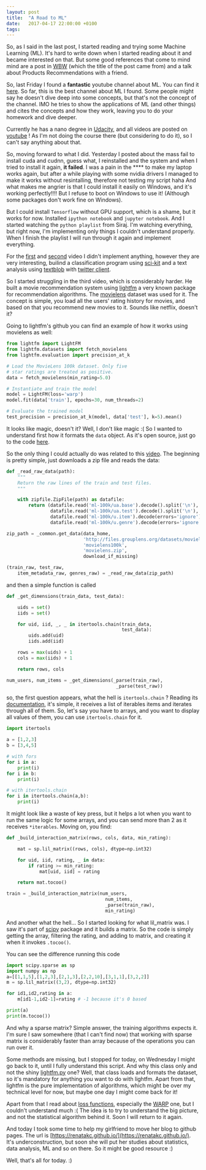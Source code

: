 ```yaml
---
layout: post
title:  "A Road to ML"
date:   2017-04-17 22:00:00 +0100
tags:
---
```


So, as I said in the last post, I started reading and trying some Machine Learning (ML).
It's hard to write down when I started reading about it and became interested on that. But some good references that come to mind mind are a post in [WBW](http://waitbutwhy.com/2015/01/artificial-intelligence-revolution-1.html) (which the title of the post came from) and a talk about Products Recommendations with a friend.

So, last Friday I found a **fantastic** youtube channel about ML. You can find it [here](https://www.youtube.com/channel/UCWN3xxRkmTPmbKwht9FuE5A/).
So far, this is the best channel about ML I found. Some people might say he doesn't dive deep into some concepts, but that's not the concept of the channel. IMO he tries to show the applications of ML (and other things) and cites the concepts and how they work, leaving you to do your homework and dive deeper.

Currently he has a nano degree in [Udacity](https://www.udacity.com/course/deep-learning-nanodegree-foundation--nd101), and all videos are posted on [youtube](https://www.youtube.com/playlist?list=PL2-dafEMk2A7YdKv4XfKpfbTH5z6rEEj3) ! As I'm not doing the course there (but considering to do it), so I can't say anything about that.

<!--more-->
So, moving forward to what I did. Yesterday I posted about the mass fail to install cuda and cudnn, guess what, I reinstalled and the system and when I tried to install it again, **it failed**. I was a pain in the **** to make my laptop works again, but after a while playing with some nvidia drivers I managed to make it works without resintalling, therefore not testing my script haha
And what makes me angrier is that I could install it easily on Windows, and it's working perfectly!!!! But I refuse to boot on Windows to use it! (Although some packages don't work fine on Windows).

But I could install `Tensorflow` without GPU support, which is a shame, but it works for now. Installed `ipython notebook` and `jupyter notebook`.
And I started watching the `python playlist` from Siraj. I'm watching everything, but right now, I'm implementing only things I couldn't understand properly. When I finish the playlist I will run through it again and implement everything.

For the [first](https://www.youtube.com/watch?v=T5pRlIbr6gg&list=PL2-dafEMk2A6QKz1mrk1uIGfHkC1zZ6UU&index=1) and [second](https://www.youtube.com/watch?v=o_OZdbCzHUA&index=2&list=PL2-dafEMk2A6QKz1mrk1uIGfHkC1zZ6UU) video I didn't implement anything, however they are very interesting, builind a classification program using [sci-kit](http://scikit-learn.org/stable/) and a text analysis using [textblob](https://textblob.readthedocs.io/en/dev/) with [twitter client](https://github.com/tweepy/tweepy).

So I started struggling in the third video, which is considerably harder. He built a movie recommendation system using [lightfm](https://github.com/lyst/lightfm) a very known package for recommendation algorithms. The [movielens](https://grouplens.org/datasets/movielens/) dataset was used for it.
The concept is simple, you load all the users' rating history for movies, and based on that you recommend new movies to it. Sounds like netflix, doesn't it?

Going to lightfm's github you can find an example of how it works using movielens as well:

```python
from lightfm import LightFM
from lightfm.datasets import fetch_movielens
from lightfm.evaluation import precision_at_k

# Load the MovieLens 100k dataset. Only five
# star ratings are treated as positive.
data = fetch_movielens(min_rating=5.0)

# Instantiate and train the model
model = LightFM(loss='warp')
model.fit(data['train'], epochs=30, num_threads=2)

# Evaluate the trained model
test_precision = precision_at_k(model, data['test'], k=5).mean()
```

It looks like magic, doesn't it?
Well, I don't like magic :( So I wanted to understand first how it formats the `data` object. As it's open source, just go to the code [here](https://github.com/lyst/lightfm/blob/master/lightfm/datasets/movielens.py).



So the only thing I could actually do was related to this [video](https://www.youtube.com/watch?v=9gBC9R-msAk&list=PL2-dafEMk2A6QKz1mrk1uIGfHkC1zZ6UU&index=3). 
The beginning is pretty simple, just downloads a zip file and reads the data:

```python
def _read_raw_data(path):
    """
    Return the raw lines of the train and test files.
    """

    with zipfile.ZipFile(path) as datafile:
        return (datafile.read('ml-100k/ua.base').decode().split('\n'),
                datafile.read('ml-100k/ua.test').decode().split('\n'),
                datafile.read('ml-100k/u.item').decode(errors='ignore').split('\n'),
                datafile.read('ml-100k/u.genre').decode(errors='ignore').split('\n'))

zip_path = _common.get_data(data_home,
                            'http://files.grouplens.org/datasets/movielens/ml-100k.zip',
                            'movielens100k',
                            'movielens.zip',
                            download_if_missing)

(train_raw, test_raw,
    item_metadata_raw, genres_raw) = _read_raw_data(zip_path)
```

and then a simple function is called

```python
def _get_dimensions(train_data, test_data):

    uids = set()
    iids = set()

    for uid, iid, _, _ in itertools.chain(train_data,
                                          test_data):
        uids.add(uid)
        iids.add(iid)

    rows = max(uids) + 1
    cols = max(iids) + 1

    return rows, cols

num_users, num_items = _get_dimensions(_parse(train_raw),
                                        _parse(test_raw))
```

so, the first question appears, what the hell is `itertools.chain` ?
Reading its [documentation](https://docs.python.org/3/library/itertools.html#itertools.chain), it's simple, it receives a list of iterables items and iterates through all of them.
So, let's say you have to arrays, and you want to display all values of them, you can use `itertools.chain` for it.

```python
import itertools

a = [1,2,3]
b = [3,4,5]

# with fors
for i in a:
    print(i)
for i in b:
    print(i)

# with itertools.chain
for i in itertools.chain(a,b):
    print(i)
```

It might look like a waste of key press, but it helps a lot when you want to run the same logic for some arrays, and you can send more than 2 as it receives `*iterables`.
Moving on, you find:

```python
def _build_interaction_matrix(rows, cols, data, min_rating):

    mat = sp.lil_matrix((rows, cols), dtype=np.int32)

    for uid, iid, rating, _ in data:
        if rating >= min_rating:
            mat[uid, iid] = rating

    return mat.tocoo()

train = _build_interaction_matrix(num_users,
                                    num_items,
                                    _parse(train_raw),
                                    min_rating)
```

And another what the hell...
So I started looking for what lil_matrix was. I saw it's part of [scipy](https://www.scipy.org/) package and it builds a matrix. So the code is simply getting the array, filtering the rating, and adding to matrix, and creating it when it invokes `.tocoo()`.

You can see the difference running this code

```python
import scipy.sparse as sp
import numpy as np
a=[[1,1,5],[1,2,3],[2,1,3],[2,2,10],[3,1,1],[3,2,2]]
m = sp.lil_matrix((3,2), dtype=np.int32)

for id1,id2,rating in a:
    m[id1-1,id2-1]=rating # -1 because it's 0 based

print(a)
print(m.tocoo())
```

And why a sparse matrix? Simple answer, the training algorithms expects it. I'm sure I saw somewhere (that I can't find now) that working with sparse matrix is considerably faster than array because of the operations you can run over it.


Some methods are missing, but I stopped for today, on Wednesday I might go back to it, until I fully understand this script.
And why this class only and not the shiny [lightfm.py](https://github.com/lyst/lightfm/blob/master/lightfm/lightfm.py) one? Well, that class loads and formats the dataset, so it's mandatory for anything you want to do with lightfm. Apart from that, lightfm is the pure implementation of algorithms, which might be over my technical level for now, but maybe one day I might come back for it!

Apart from that I read about [loss functions](https://en.wikipedia.org/wiki/Loss_function), especially the [WARP](http://www.hongliangjie.com/2012/08/24/weighted-approximately-ranked-pairwise-loss-warp/) one, but I couldn't understand much :(
The idea is to try to understand the big picture, and not the statistical algorithm behind it. Soon I will return to it again.

And today I took some time to help my girlfriend to move her blog to github pages. The url is [https://renatakc.github.io/](https://renatakc.github.io/).
It's underconstruction, but soon she will put her studies about statistics, data analysis, ML and so on there. So it might be good resource :)


Well, that's all for today. :)